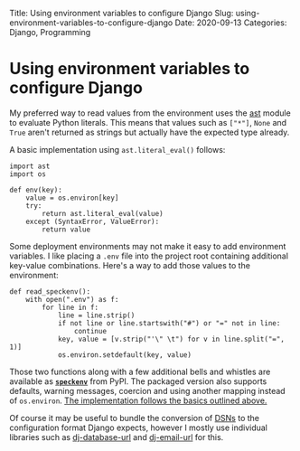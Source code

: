 Title: Using environment variables to configure Django
Slug: using-environment-variables-to-configure-django
Date: 2020-09-13
Categories: Django, Programming

# Using environment variables to configure Django

My preferred way to read values from the environment uses the [ast](https://docs.python.org/3/library/ast.html) module to evaluate Python literals. This means that values such as `["*"]`, `None` and `True` aren't returned as strings but actually have the expected type already.

A basic implementation using `ast.literal_eval()` follows:

    import ast
    import os

    def env(key):
    	value = os.environ[key]
        try:
            return ast.literal_eval(value)
        except (SyntaxError, ValueError):
            return value

Some deployment environments may not make it easy to add environment variables. I like placing a `.env` file into the project root containing additional key-value combinations. Here's a way to add those values to the environment:

    def read_speckenv():
        with open(".env") as f:
            for line in f:
                line = line.strip()
                if not line or line.startswith("#") or "=" not in line:
                    continue
                key, value = [v.strip("'\" \t") for v in line.split("=", 1)]
                os.environ.setdefault(key, value)

Those two functions along with a few additional bells and whistles are available as **[`speckenv`](https://pypi.org/project/speckenv/)** from PyPI. The packaged version also supports defaults, warning messages, coercion and using another mapping instead of `os.environ`. [The implementation follows the basics outlined above.](https://github.com/matthiask/speckenv/blob/master/speckenv.py)

Of course it may be useful to bundle the conversion of [DSNs](https://en.wikipedia.org/wiki/Data_source_name) to the configuration format Django expects, however I mostly use individual libraries such as [dj-database-url](https://pypi.org/project/dj-database-url/) and [dj-email-url](https://pypi.org/project/dj-email-url/) for this.
